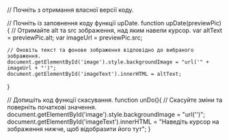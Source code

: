 
// Почніть з отримання власної версії коду.

// Почніть із заповнення коду функції upDate.
function upDate(previewPic){
    // Отримайте alt та src зображення, над яким навели курсор.
    var altText = previewPic.alt;
    var imageUrl = previewPic.src;

    // Оновіть текст та фонове зображення відповідно до вибраного зображення.
    document.getElementById('image').style.backgroundImage = "url('" + imageUrl + "')";
    document.getElementById('imageText').innerHTML = altText;
}

// Допишіть код функції скасування.
function unDo(){
    // Скасуйте зміни та поверніть початкові значення.
    document.getElementById('image').style.backgroundImage = "url('')";
    document.getElementById('imageText').innerHTML = "Наведіть курсор на зображення нижче, щоб відобразити його тут";
}

